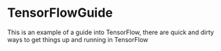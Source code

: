 # TensorFlowGuide
This is an example of a guide into TensorFlow, there are quick and dirty ways to get things up and running in TensorFlow
